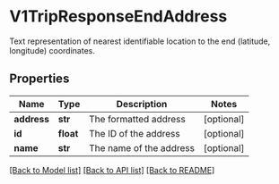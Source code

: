 # V1TripResponseEndAddress

Text representation of nearest identifiable location to the end (latitude, longitude) coordinates.
## Properties
Name | Type | Description | Notes
------------ | ------------- | ------------- | -------------
**address** | **str** | The formatted address | [optional] 
**id** | **float** | The ID of the address | [optional] 
**name** | **str** | The name of the address | [optional] 

[[Back to Model list]](../README.md#documentation-for-models) [[Back to API list]](../README.md#documentation-for-api-endpoints) [[Back to README]](../README.md)


